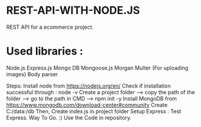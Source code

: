 # REST-API-WITH-NODE.JS

REST API for a ecommerce project.

Used libraries :
==================
Node.js
Express.js
Mongo DB
Mongoose.js
Morgan
Multer (For uploading images)
Body parser

Steps:
Install node from https://nodejs.org/en/
Check if installation successful through :  node -v
Create a project folder --> copy the path of the folder --> go to the path in CMD --> npm init -y
Install MongoDB from https://www.mongodb.com/download-center#community
Create C:/data:/db
Then, Create index.js in project folder
Setup Express : Test Express.
Way To Go. :) 
Use the Code in repository.
